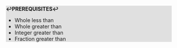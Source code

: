 <div style="margin:2em; background-color: #e0e0e0;">

<strong>↩PREREQUISITES↩</strong>

 * Whole less than
 * Whole greater than
 * Integer greater than
 * Fraction greater than

</div>

